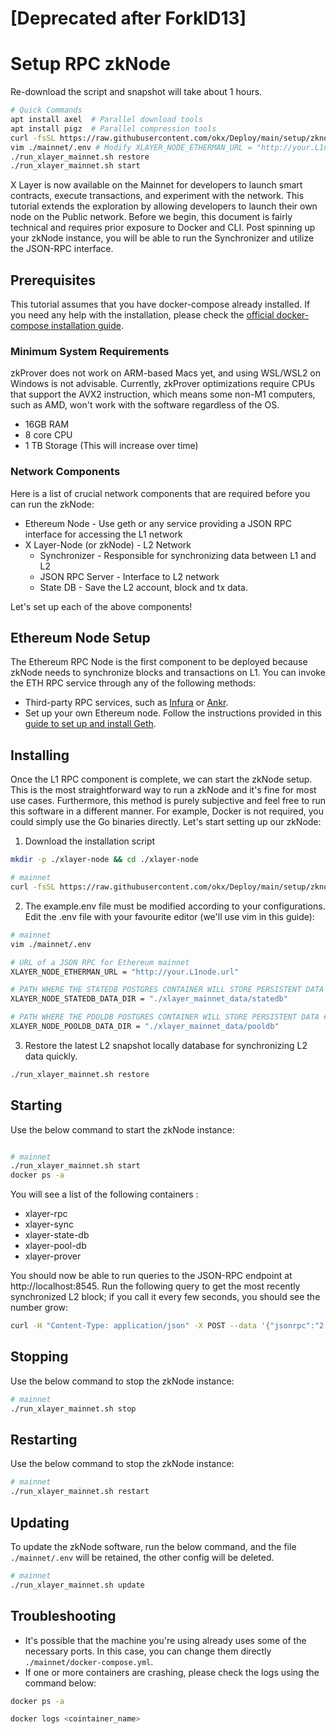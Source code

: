 # **[Deprecated after ForkID13]**

# Setup RPC zkNode

Re-download the script and snapshot will take about 1 hours.
``` bash
# Quick Commands
apt install axel  # Parallel download tools
apt install pigz  # Parallel compression tools
curl -fsSL https://raw.githubusercontent.com/okx/Deploy/main/setup/zknode/run_xlayer_mainnet.sh | bash -s init && cp ./mainnet/example.env ./mainnet/.env
vim ./mainnet/.env # Modify XLAYER_NODE_ETHERMAN_URL = "http://your.L1node.url"
./run_xlayer_mainnet.sh restore 
./run_xlayer_mainnet.sh start
```

X Layer is now available on the Mainnet for developers to launch smart contracts, execute transactions, and experiment with the network. This tutorial extends the exploration by allowing developers to launch their own node on the Public network.
Before we begin, this document is fairly technical and requires prior exposure to Docker and CLI. Post spinning up your zkNode instance, you will be able to run the Synchronizer and utilize the JSON-RPC interface.

## Prerequisites
This tutorial assumes that you have docker-compose already installed. If you need any help with the installation, please check the [official docker-compose installation guide](https://docs.docker.com/compose/install/).

### Minimum System Requirements
<Tip title="CAUTION">zkProver does not work on ARM-based Macs yet, and using WSL/WSL2 on Windows is not advisable. Currently, zkProver optimizations require CPUs that support the AVX2 instruction, which means some non-M1 computers, such as AMD, won't work with the software regardless of the OS.</Tip> 
 
- 16GB RAM
- 8 core CPU
- 1 TB Storage (This will increase over time) 

### Network Components
Here is a list of crucial network components that are required before you can run the zkNode:
- Ethereum Node - Use geth or any service providing a JSON RPC interface for accessing the L1 network
- X Layer-Node (or zkNode)  - L2 Network
  - Synchronizer - Responsible for synchronizing data between L1 and L2
  - JSON RPC Server - Interface to L2 network 
  - State DB - Save the L2 account, block and tx data.

Let's set up each of the above components!

## Ethereum Node Setup
The Ethereum RPC Node is the first component to be deployed because zkNode needs to synchronize blocks and transactions on L1. You can invoke the ETH RPC service through any of the following methods:
- Third-party RPC services, such as [Infura](https://www.infura.io/) or [Ankr](https://www.ankr.com/).
- Set up your own Ethereum node. Follow the instructions provided in this [guide to set up and install Geth](https://geth.ethereum.org/docs/getting-started/installing-geth).

## Installing
Once the L1 RPC component is complete, we can start the zkNode setup. This is the most straightforward way to run a zkNode and it's fine for most use cases. 
Furthermore, this method is purely subjective and feel free to run this software in a different manner. For example, Docker is not required, you could simply use the Go binaries directly.
Let's start setting up our zkNode:

1. Download the installation script
``` bash
mkdir -p ./xlayer-node && cd ./xlayer-node

# mainnet
curl -fsSL https://raw.githubusercontent.com/okx/Deploy/main/setup/zknode/run_xlayer_mainnet.sh | bash -s init && cp ./mainnet/example.env ./mainnet/.env
```

2. The example.env file must be modified according to your configurations. Edit the .env file with your favourite editor (we'll use vim in this guide): 

``` bash
# mainnet
vim ./mainnet/.env
```

``` bash
# URL of a JSON RPC for Ethereum mainnet
XLAYER_NODE_ETHERMAN_URL = "http://your.L1node.url"

# PATH WHERE THE STATEDB POSTGRES CONTAINER WILL STORE PERSISTENT DATA
XLAYER_NODE_STATEDB_DATA_DIR = "./xlayer_mainnet_data/statedb"

# PATH WHERE THE POOLDB POSTGRES CONTAINER WILL STORE PERSISTENT DATA #
XLAYER_NODE_POOLDB_DATA_DIR = "./xlayer_mainnet_data/pooldb"
```

3. Restore the latest L2 snapshot  locally database for synchronizing  L2 data quickly.
``` bash
./run_xlayer_mainnet.sh restore 
```

## Starting
Use the below command to start the zkNode instance:
``` bash

# mainnet
./run_xlayer_mainnet.sh start
docker ps -a
```

You will see a list of the following containers :
  - xlayer-rpc
  - xlayer-sync
  - xlayer-state-db
  - xlayer-pool-db
  - xlayer-prover

You should now be able to run queries to the JSON-RPC endpoint at http://localhost:8545.
Run the following query to get the most recently synchronized L2 block; if you call it every few seconds, you should see the number grow:
``` bash
curl -H "Content-Type: application/json" -X POST --data '{"jsonrpc":"2.0","method":"eth_blockNumber","params":[],"id":83}' http://localhost:8545
```

## Stopping
Use the below command to stop the zkNode instance:
``` bash
# mainnet
./run_xlayer_mainnet.sh stop
```

## Restarting
Use the below command to stop the zkNode instance:
``` bash
# mainnet
./run_xlayer_mainnet.sh restart
```
## Updating
To update the zkNode software, run the below command, and the file ```./mainnet/.env``` will be retained, the other config will be deleted.
``` bash
# mainnet
./run_xlayer_mainnet.sh update
```

## Troubleshooting
- It's possible that the machine you're using already uses some of the necessary ports. In this case, you can change them directly ```./mainnet/docker-compose.yml```.
- If one or more containers are crashing, please check the logs using the command below:
``` bash
docker ps -a

docker logs <cointainer_name>
```
